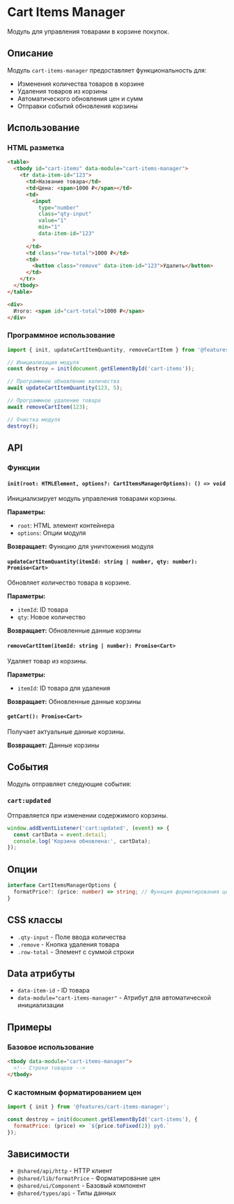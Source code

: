 # Cart Items Manager

Модуль для управления товарами в корзине покупок.

## Описание

Модуль `cart-items-manager` предоставляет функциональность для:
- Изменения количества товаров в корзине
- Удаления товаров из корзины
- Автоматического обновления цен и сумм
- Отправки событий обновления корзины

## Использование

### HTML разметка

```html
<table>
  <tbody id="cart-items" data-module="cart-items-manager">
    <tr data-item-id="123">
      <td>Название товара</td>
      <td>Цена: <span>1000 ₽</span></td>
      <td>
        <input
          type="number"
          class="qty-input"
          value="1"
          min="1"
          data-item-id="123"
        >
      </td>
      <td class="row-total">1000 ₽</td>
      <td>
        <button class="remove" data-item-id="123">Удалить</button>
      </td>
    </tr>
  </tbody>
</table>

<div>
  Итого: <span id="cart-total">1000 ₽</span>
</div>
```

### Программное использование

```typescript
import { init, updateCartItemQuantity, removeCartItem } from '@features/cart-items-manager';

// Инициализация модуля
const destroy = init(document.getElementById('cart-items'));

// Программное обновление количества
await updateCartItemQuantity(123, 5);

// Программное удаление товара
await removeCartItem(123);

// Очистка модуля
destroy();
```

## API

### Функции

#### `init(root: HTMLElement, options?: CartItemsManagerOptions): () => void`

Инициализирует модуль управления товарами корзины.

**Параметры:**
- `root`: HTML элемент контейнера
- `options`: Опции модуля

**Возвращает:** Функцию для уничтожения модуля

#### `updateCartItemQuantity(itemId: string | number, qty: number): Promise<Cart>`

Обновляет количество товара в корзине.

**Параметры:**
- `itemId`: ID товара
- `qty`: Новое количество

**Возвращает:** Обновленные данные корзины

#### `removeCartItem(itemId: string | number): Promise<Cart>`

Удаляет товар из корзины.

**Параметры:**
- `itemId`: ID товара для удаления

**Возвращает:** Обновленные данные корзины

#### `getCart(): Promise<Cart>`

Получает актуальные данные корзины.

**Возвращает:** Данные корзины

## События

Модуль отправляет следующие события:

### `cart:updated`

Отправляется при изменении содержимого корзины.

```javascript
window.addEventListener('cart:updated', (event) => {
  const cartData = event.detail;
  console.log('Корзина обновлена:', cartData);
});
```

## Опции

```typescript
interface CartItemsManagerOptions {
  formatPrice?: (price: number) => string; // Функция форматирования цены
}
```

## CSS классы

- `.qty-input` - Поле ввода количества
- `.remove` - Кнопка удаления товара
- `.row-total` - Элемент с суммой строки

## Data атрибуты

- `data-item-id` - ID товара
- `data-module="cart-items-manager"` - Атрибут для автоматической инициализации

## Примеры

### Базовое использование

```html
<tbody data-module="cart-items-manager">
  <!-- Строки товаров -->
</tbody>
```

### С кастомным форматированием цен

```javascript
import { init } from '@features/cart-items-manager';

const destroy = init(document.getElementById('cart-items'), {
  formatPrice: (price) => `${price.toFixed(2)} руб.`
});
```

## Зависимости

- `@shared/api/http` - HTTP клиент
- `@shared/lib/formatPrice` - Форматирование цен
- `@shared/ui/Component` - Базовый компонент
- `@shared/types/api` - Типы данных
